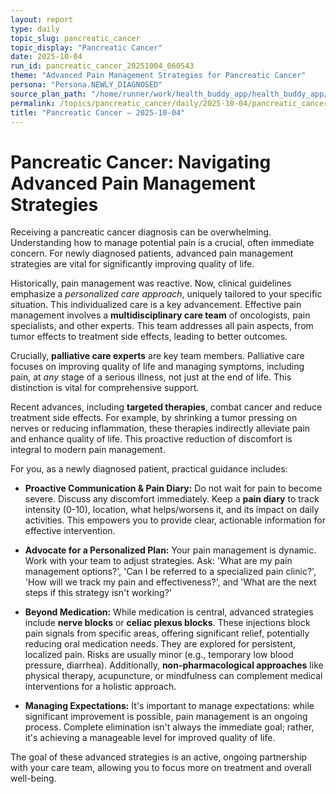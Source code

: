 ```yaml
---
layout: report
type: daily
topic_slug: pancreatic_cancer
topic_display: "Pancreatic Cancer"
date: 2025-10-04
run_id: pancreatic_cancer_20251004_060543
theme: "Advanced Pain Management Strategies for Pancreatic Cancer"
persona: "Persona.NEWLY_DIAGNOSED"
source_plan_path: "/home/runner/work/health_buddy_app/health_buddy_app/.results/pancreatic_cancer/weekly_plan/2025-09-29/plan.json"
permalink: /topics/pancreatic_cancer/daily/2025-10-04/pancreatic_cancer_20251004_060543/
title: "Pancreatic Cancer — 2025-10-04"
---
```


# Pancreatic Cancer: Navigating Advanced Pain Management Strategies

Receiving a pancreatic cancer diagnosis can be overwhelming. Understanding how to manage potential pain is a crucial, often immediate concern. For newly diagnosed patients, advanced pain management strategies are vital for significantly improving quality of life.

Historically, pain management was reactive. Now, clinical guidelines emphasize a *personalized care approach*, uniquely tailored to your specific situation. This individualized care is a key advancement. Effective pain management involves a **multidisciplinary care team** of oncologists, pain specialists, and other experts. This team addresses all pain aspects, from tumor effects to treatment side effects, leading to better outcomes.

Crucially, **palliative care experts** are key team members. Palliative care focuses on improving quality of life and managing symptoms, including pain, at *any* stage of a serious illness, not just at the end of life. This distinction is vital for comprehensive support.

Recent advances, including **targeted therapies**, combat cancer and reduce treatment side effects. For example, by shrinking a tumor pressing on nerves or reducing inflammation, these therapies indirectly alleviate pain and enhance quality of life. This proactive reduction of discomfort is integral to modern pain management.

For you, as a newly diagnosed patient, practical guidance includes:

*   **Proactive Communication & Pain Diary:** Do not wait for pain to become severe. Discuss any discomfort immediately. Keep a **pain diary** to track intensity (0-10), location, what helps/worsens it, and its impact on daily activities. This empowers you to provide clear, actionable information for effective intervention.

*   **Advocate for a Personalized Plan:** Your pain management is dynamic. Work with your team to adjust strategies. Ask: 'What are my pain management options?', 'Can I be referred to a specialized pain clinic?', 'How will we track my pain and effectiveness?', and 'What are the next steps if this strategy isn't working?'

*   **Beyond Medication:** While medication is central, advanced strategies include **nerve blocks** or **celiac plexus blocks**. These injections block pain signals from specific areas, offering significant relief, potentially reducing oral medication needs. They are explored for persistent, localized pain. Risks are usually minor (e.g., temporary low blood pressure, diarrhea). Additionally, **non-pharmacological approaches** like physical therapy, acupuncture, or mindfulness can complement medical interventions for a holistic approach.

*   **Managing Expectations:** It's important to manage expectations: while significant improvement is possible, pain management is an ongoing process. Complete elimination isn't always the immediate goal; rather, it's achieving a manageable level for improved quality of life.

The goal of these advanced strategies is an active, ongoing partnership with your care team, allowing you to focus more on treatment and overall well-being.
